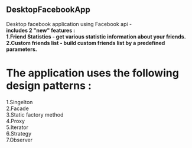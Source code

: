 ## DesktopFacebookApp
Desktop facebook application using Facebook api -  
**includes 2 "new" features :  
1.Friend Statistics - get various statistic information about your friends.  
2.Custom friends list - build custom friends list by a predefined parameters.**    

# The application uses the following design patterns :  
1.Singelton  
2.Facade  
3.Static factory method  
4.Proxy  
5.Iterator  
6.Strategy  
7.Observer  
